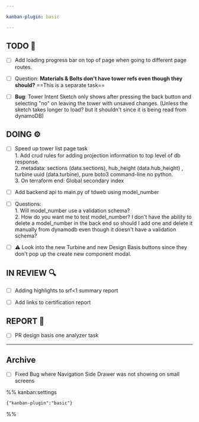 ```yaml
---

kanban-plugin: basic

---
```


## TODO 💭

- [ ] Add loading progress bar on top of page when going to different page routes.
- [ ] Question: **Materials & Bolts don't have tower refs even though they should?** ==This is a separate task==
- [ ] **Bug**: Tower Intent Sketch only shows after pressing the back button and selecting "no" on leaving the tower with unsaved changes. (Unless the sketch takes longer to load? but it shouldn't since it is being read from dynamoDB)


## DOING ⚙️

- [ ] Speed up tower list page task <br>1. Add crud rules for adding projection information to top level of db response. <br>2. metadata: sections (data.sections), hub_height (data.hub_height) , turbine uuid (data.turbine), pure boto3 command-line no python. <br> 3. On terraform end: Global secondary index
- [ ] Add backend api to main.py of tdweb using model_number
- [ ] Questions: <br>1. Will model_number use a validation schema?<br>2. How do you want me to test model_number? I don't have the ability to delete a model_number in the back end so should I add one and delete it manually from dynamodb even though it doesn't have a validation schema?
- [ ] ⚠️ Look into the new Turbine and new Design Basis buttons since they don't pop up the create new component modal.


## IN REVIEW 🔍

- [ ] Adding highlights to srf<1 summary report
- [ ] Add links to certification report


## REPORT 📎

- [ ] PR design basis one analyzer task


***

## Archive

- [ ] Fixed Bug where Navigation Side Drawer was not showing on small screens

%% kanban:settings
```
{"kanban-plugin":"basic"}
```
%%